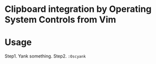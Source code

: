 Clipboard integration by Operating System Controls from Vim
=============================================================

Usage
=============
Step1. Yank something.
Step2. `:Oscyank`

